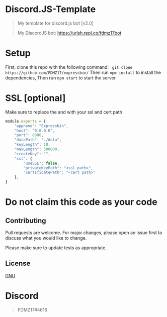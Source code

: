 # Discord.JS-Template
> My template for discord.js bot [v2.0]
> 
> My DiscordJS bot: https://urlsh.repl.co/fdmz17bot

# Setup
First, clone this repo with the following command: ` git clone https://github.com/FDMZ17/expressbin/`
Then run `npm install` to install the dependencies,
Then run `npm start` to start the server

# SSL [optional]
 Make sure to replace the <ssl path> and <cert path> with your ssl and cert path

```javascript
module.exports = {
	"appname": "Expressbin",
	"host": "0.0.0.0",
	"port": 8080,
	"dataPath": "./data",
	"keyLength": 10,
	"maxLength": 500000,
	"createKey": "",
	"ssl": {
		"useSSL": false,
		"privateKeyPath": "<ssl path>",
		"certificatePath": "<cert path>"
	},
}
```

# Do not claim this code as your code
## Contributing
Pull requests are welcome. For major changes, please open an issue first to discuss what you would like to change.

Please make sure to update tests as appropriate.

## License
[GNU](https://choosealicense.com/licenses/agpl-3.0/)

# Discord
> FDMZ17#4616
